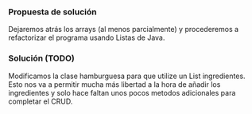 ### Propuesta de solución

Dejaremos atrás los arrays (al menos parcialmente) y procederemos a refactorizar el programa usando Listas de Java.

### Solución (TODO)

Modificamos la clase hamburguesa para que utilize un List<Ingrediente> ingredientes. Esto nos va a permitir mucha más libertad a la hora de añadir los ingredientes y solo hace faltan unos pocos metodos adicionales para completar el CRUD. 